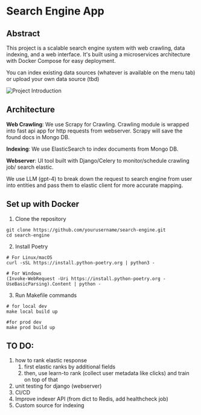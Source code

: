 # Search Engine App

## Abstract

This project is a scalable search engine system with web crawling, data indexing, and a web interface. 
It's built using a microservices architecture with Docker Compose for easy deployment.

You can index existing data sources (whatever is available on the menu tab) or upload your own data source (tbd)

![Project Introduction](icons/intro.gif)

## Architecture 

**Web Crawling**: We use Scrapy for Crawling. Crawling module is wrapped into fast api app for http requests from webserver. Scrapy will save the found docs in Mongo DB.

**Indexing**: We use ElasticSearch to index documents from Mongo DB. 

**Webserver**: UI tool built with Django/Celery to monitor/schedule crawling job/ search elastic.

We use LLM (gpt-4) to break down the request to search engine from user into entities and pass them to elastic client for more accurate mapping.



## Set up with Docker

1. Clone the repository

```shell
git clone https://github.com/yourusername/search-engine.git
cd search-engine
```

2. Install Poetry

```shell
# For Linux/macOS
curl -sSL https://install.python-poetry.org | python3 -

# For Windows
(Invoke-WebRequest -Uri https://install.python-poetry.org -UseBasicParsing).Content | python -
```

3. Run Makefile commands

```shell
# for local dev
make local build up

#for prod dev
make prod build up
```


## TO DO:


1) how to rank elastic response
    1) first elastic ranks by additional fields
    2) then, use learn-to rank (collect user metadata like clicks) and train on top of that
2) unit testing for django (webserver)
3) CI/CD 
4) Improve indexer API (from dict to Redis, add healthcheck job)
5) Custom source for indexing
